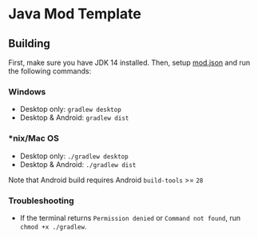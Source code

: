 # Java Mod Template

## Building
First, make sure you have JDK 14 installed. Then, setup [mod.json](assets/mod.json) and run the following commands:

### Windows

* Desktop only: `gradlew desktop`
* Desktop & Android: `gradlew dist`

### *nix/Mac OS

* Desktop only: `./gradlew desktop`
* Desktop & Android: `./gradlew dist`

Note that Android build requires Android `build-tools` >= `28`

### Troubleshooting

* If the terminal returns `Permission denied` or `Command not found`, run `chmod +x ./gradlew`.
